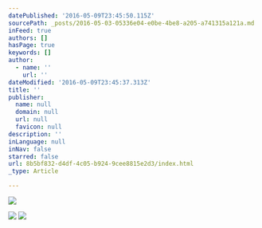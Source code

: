```yaml
---
datePublished: '2016-05-09T23:45:50.115Z'
sourcePath: _posts/2016-05-03-05336e04-e0be-4be8-a205-a741315a121a.md
inFeed: true
authors: []
hasPage: true
keywords: []
author:
  - name: ''
    url: ''
dateModified: '2016-05-09T23:45:37.313Z'
title: ''
publisher:
  name: null
  domain: null
  url: null
  favicon: null
description: ''
inLanguage: null
inNav: false
starred: false
url: 8b5bf832-d4df-4c05-b924-9cee8815e2d3/index.html
_type: Article

---
```

![](https://s3-us-west-2.amazonaws.com/the-grid-img/p/1acf6e3ae57e13bd5d8188f6ec191ff58ab5eed6.jpg)

![](https://s3-us-west-2.amazonaws.com/the-grid-img/p/cc271b18e8ff1a5c683ffea91b21566372b43ac7.jpg)
![](https://s3-us-west-2.amazonaws.com/the-grid-img/p/5a3e39cd3ab3c5779b684cfb154b558cca3d52d7.jpg)
